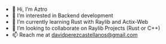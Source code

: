 - 👋 Hi, I’m Aztro
- 👀 I’m interested in Backend development
- 🌱 I’m currently learning Rust with Raylib and Actix-Web
- 💞️ I’m looking to collaborate on Raylib Projects (Rust or C++)
- 📫 Reach me at davidperezcastellanos@gmail.com
